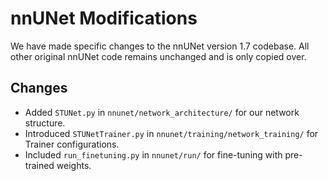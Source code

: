 # nnUNet Modifications

We have made specific changes to the nnUNet version 1.7 codebase. All other original nnUNet code remains unchanged and is only copied over.

## Changes

- Added `STUNet.py` in `nnunet/network_architecture/` for our network structure.
- Introduced `STUNetTrainer.py` in `nnunet/training/network_training/` for Trainer configurations.
- Included `run_finetuning.py` in `nnunet/run/` for fine-tuning with pre-trained weights.


